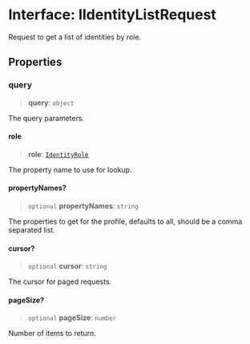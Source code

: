 # Interface: IIdentityListRequest

Request to get a list of identities by role.

## Properties

### query

> **query**: `object`

The query parameters.

#### role

> **role**: [`IdentityRole`](../enumerations/IdentityRole.md)

The property name to use for lookup.

#### propertyNames?

> `optional` **propertyNames**: `string`

The properties to get for the profile, defaults to all, should be a comma separated list.

#### cursor?

> `optional` **cursor**: `string`

The cursor for paged requests.

#### pageSize?

> `optional` **pageSize**: `number`

Number of items to return.

